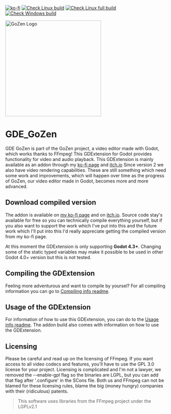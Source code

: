 [![ko-fi](https://ko-fi.com/img/githubbutton_sm.svg)](https://ko-fi.com/R6R4M1UM6) [![Check Linux build](https://github.com/VoylinsGamedevJourney/gde_gozen/actions/workflows/check_gdextension_linux_release.yml/badge.svg)](https://github.com/VoylinsGamedevJourney/gde_gozen/actions/workflows/check_gdextension_linux_release.yml) [![Check Linux full build](https://github.com/VoylinsGamedevJourney/gde_gozen/actions/workflows/check_gdextension_linux_full_release.yml/badge.svg)](https://github.com/VoylinsGamedevJourney/gde_gozen/actions/workflows/check_gdextension_linux_full_release.yml) [![Check Windows build](https://github.com/VoylinsGamedevJourney/gde_gozen/actions/workflows/check_gdextension_windows_release.yml/badge.svg)](https://github.com/VoylinsGamedevJourney/gde_gozen/actions/workflows/check_gdextension_windows_release.yml)

<img src="./assets/icon.svg" alt="GoZen Logo" width="300"/>

# GDE_GoZen

GDE GoZen is part of the GoZen project, a video editor made with Godot, which works thanks to FFmpeg! This GDExtension for Godot provides functionality for video and audio playback. This GDExtension is mainly available as an addon through my [ko-fi page](https://ko-fi.com/s/c6ec85052b) and [itch.io](https://voylin.itch.io/gde-gozen_video-playback-addon-for-godot)   Since version 2 we also have video rendering capabilities. These are still something which need some work and improvements, which will happen over time as the progress of GoZen, our video editor made in Godot, becomes more and more advanced.

## Download compiled version
The addon is available on [my ko-fi page](https://ko-fi.com/s/c6ec85052b) and on [itch.io](https://voylin.itch.io/gde-gozen-video-playback-addon-for-godot). Source code stay's available for free so you can technically compile everything yourself, but if you also want to support the work which I've put into this and the future work which I'll put into this I'd really appreciate getting the compiled version from my ko-fi page.

At this moment the GDExtension is only supporting **Godot 4.3+**. Changing some of the static typed variables may make it possible to be used in other Godot 4.0+ version but this is not tested.

## Compiling the GDExtension

Feeling more adventurous and want to compile by yoursel? For all compiling information you can go to [Compiling info readme](https://github.com/VoylinsGamedevJourney/gde_gozen/blob/master/COMPILE_INFO.md).

## Usage of the GDExtension

For information of how to use this GDExtension, you can do to the [Usage info readme](https://github.com/VoylinsGamedevJourney/gde_gozen/blob/master/USAGE_INFO.md). The addon build also comes with information on how to use the GDExtension.

## Licensing

Please be careful and read up on the licensing of FFmpeg. If you want access to all video codecs and features, you'll have to use the GPL 3.0 license for your project. Licensing is complicated and I'm not a lawyer, we removed the --enable-gpl flag so the binaries are LGPL, but you can add that flag after '.configure' in the SCons file. Both us and FFmpeg can not be blamed for these licensing rules, blame the big (money hungry) companies with their (ridiculous) patents. 

> This software uses libraries from the FFmpeg project under the LGPLv2.1

